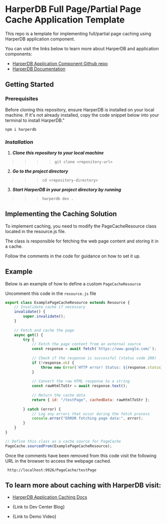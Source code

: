 # HarperDB Full Page/Partial Page Cache Application Template

This repo is a template for implementing full/partial page caching using HarperDB application component.

You can visit the links below to learn more about HarperDB and application components:

- [HarperDB Application Component Github repo](https://github.com/HarperDB/application-template)
- [HarperDB Documentation](https://docs.harperdb.io/docs/developers/applications)



## Getting Started

### Prerequisites

Before cloning this repository, ensure HarperDB is installed on your local machine. If it's not already installed,
copy the code snippet below into your terminal to install HarperDB."



```npm i harperdb``` 


### ***Installation***

1. ***Clone this repository to your local machine***



>>>> ```git clone <repository-url>```

2. ***Go to the project directory***

>>>```cd <repository-directory>```

3. ***Start HarperDB in your project directory by running*** 

>>>```harperdb dev .```


## Implementing the Caching Solution

To implement caching, you need to modify the PageCacheResource class located in the resource.js file. 

The class is responsible for fetching the web page content and storing it in a cache.

Follow the comments in the code for guidance on how to set it up.



## Example



Below is an example of how to define a custom ```PageCacheResource```

Uncomment this code in the ```resource.js``` file 


```javascript
export class ExamplePageCacheResource extends Resource {
    // Invalidate cache if necessary
    invalidate() {
        super.invalidate();
    }
    
    // Fetch and cache the page
    async get() {
        try {
            // Fetch the page content from an external source
            const response = await fetch(`https://www.google.com/`);
            
            // Check if the response is successful (status code 200)
            if (!response.ok) {
                throw new Error(`HTTP error! Status: ${response.status}`);
            }
            
            // Convert the raw HTML response to a string
            const rawHtmlToStr = await response.text();
            
            // Return the cache data
            return { id: "/testPage", cachedData: rawHtmlToStr };
        
        } catch (error) {
            // Log any errors that occur during the fetch process
            console.error("ERROR fetching page data:", error);
        }
    }
}

// Define this class as a cache source for PageCache
PageCache.sourcedFrom(ExamplePageCacheResource);

```

Once the comments have been removed from this code visit the following URL in the browser to access the webpage cached. 

``` http://localhost:9926/PageCache/testPage```



## To learn more about caching with HarperDB visit:

- [HarperDB Application Caching Docs](https://docs.harperdb.io/docs/developers/applications/caching)

- {Link to Dev Center Blog}

- {Link to Demo Video}









